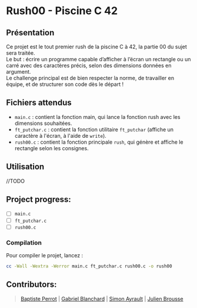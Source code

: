 # Rush00 - Piscine C 42

## Présentation

Ce projet est le tout premier rush de la piscine C à 42, la partie 00 du sujet sera traitée.  
Le but : écrire un programme capable d’afficher à l’écran un rectangle ou un carré avec des caractères précis, selon des dimensions données en argument.  
Le challenge principal est de bien respecter la norme, de travailler en équipe, et de structurer son code dès le départ !

## Fichiers attendus

- `main.c` : contient la fonction main, qui lance la fonction rush avec les dimensions souhaitées.
- `ft_putchar.c` : contient la fonction utilitaire `ft_putchar` (affiche un caractère à l'écran, à l'aide de `write`).
- `rush00.c` : contient la fonction principale `rush`, qui génère et affiche le rectangle selon les consignes.

## Utilisation
//TODO

## Project progress:
- [ ] `main.c`
- [ ] `ft_putchar.c`
- [ ] `rush00.c`

### Compilation

Pour compiler le projet, lancez :

```sh
cc -Wall -Wextra -Werror main.c ft_putchar.c rush00.c -o rush00
```
## Contributors:
>[Baptiste Perrot](https://profile-v3.intra.42.fr/users/baperrot) | 
>[Gabriel Blanchard](https://profile-v3.intra.42.fr/users/gablanch) | 
>[Simon Ayrault](https://profile-v3.intra.42.fr/users/sayrault) | 
>[Julien Brousse](https://profile-v3.intra.42.fr/users/jubrouss)
